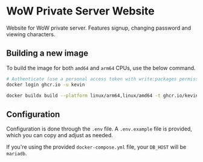 # WoW Private Server Website
Website for WoW private server. Features signup, changing password and viewing characters.

## Building a new image
To build the image for both `amd64` and `arm64` CPUs, use the below command.

```bash
# Authenticate (use a personal access token with write:packages permissions)
docker login ghcr.io -u kevin

docker buildx build --platform linux/arm64,linux/amd64 -t ghcr.io/kevinfrom/wow-private-server-website:[version] -t ghcr.io/kevinfrom/wow-private-server-website:latest --push .
```

## Configuration

Configuration is done through the `.env` file. A `.env.example` file is provided, which you can copy and adjust as needed.

If you're using the provided `docker-compose.yml` file, your `DB_HOST` will be `mariadb`.

